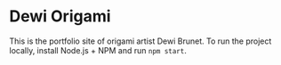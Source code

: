 # Dewi Origami

This is the portfolio site of origami artist Dewi Brunet. To run the project locally, install Node.js + NPM and run `npm start`.